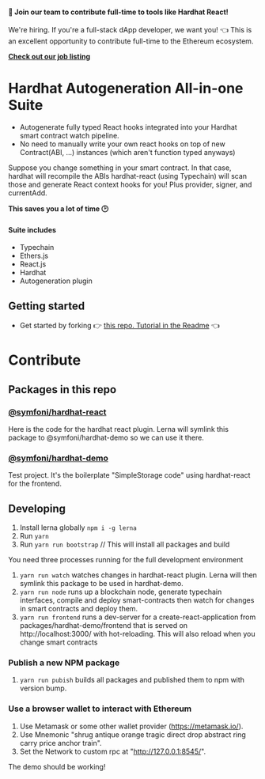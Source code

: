 #### 👷‍ Join our team to contribute full-time to tools like Hardhat React!

We're hiring. If you're a full-stack dApp developer, we want you! 👈 This is an excellent opportunity to contribute full-time to the Ethereum ecosystem.

**[Check out our job listing](https://www.notion.so/symfoni/Symfoni-jobs-0c2bdc029d2a4cf7b91864a5e68ed00f)**

# Hardhat Autogeneration All-in-one Suite

- Autogenerate fully typed React hooks integrated into your Hardhat smart contract watch pipeline.
- No need to manually write your own react hooks on top of new Contract(ABI, ...) instances (which aren't function typed anyways)

Suppose you change something in your smart contract. In that case, hardhat will recompile the ABIs hardhat-react (using Typechain) will scan those and generate React context hooks for you! Plus provider, signer, and currentAdd.

**This saves you a lot of time 🕑**

#### Suite includes

- Typechain
- Ethers.js
- React.js
- Hardhat
- Autogeneration plugin

## Getting started

- Get started by forking 👉 [this repo. Tutorial in the Readme](https://github.com/symfoni/hardhat-react-boilerplate) 👈

# Contribute

## Packages in this repo

### [@symfoni/hardhat-react](https://github.com/symfoni/hardhat-plugins/tree/hardhat/packages/hardhat-react)

Here is the code for the hardhat react plugin. Lerna will symlink this package to @symfoni/hardhat-demo so we can use it there.

### [@symfoni/hardhat-demo](https://github.com/symfoni/hardhat-plugins/tree/hardhat/packages/hardhat-demo)

Test project. It's the boilerplate "SimpleStorage code" using hardhat-react for the frontend.

## Developing

1. Install lerna globally `npm i -g lerna`
2. Run `yarn`
3. Run `yarn run bootstrap` // This will install all packages and build

You need three processes running for the full development environment

1. `yarn run watch` watches changes in hardhat-react plugin. Lerna will then symlink this package to be used in hardhat-demo.
2. `yarn run node` runs up a blockchain node, generate typechain interfaces, compile and deploy smart-contracts then watch for changes in smart contracts and deploy them.
3. `yarn run frontend` runs a dev-server for a create-react-application from packages/hardhat-demo/frontend that is served on http://localhost:3000/ with hot-reloading. This will also reload when you change smart contracts

### Publish a new NPM package

1. `yarn run pubish` builds all packages and published them to npm with version bump.

### Use a browser wallet to interact with Ethereum

1. Use Metamask or some other wallet provider (https://metamask.io/).
2. Use Mnemonic "shrug antique orange tragic direct drop abstract ring carry price anchor train".
3. Set the Network to custom rpc at "http://127.0.0.1:8545/".

The demo should be working!
